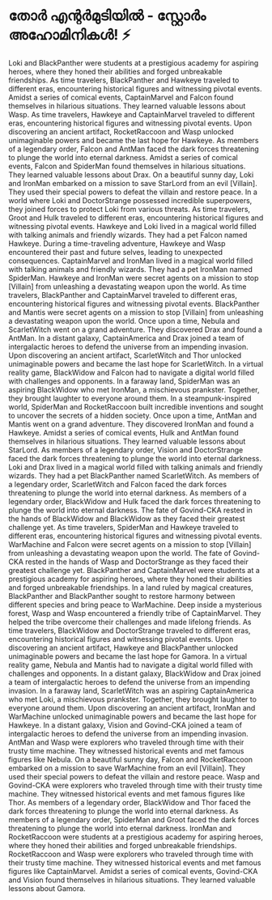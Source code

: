 # തോർ എന്റർമുടിയിൽ - സ്റ്റോർം അഹോമിനികൾ! :zap:

Loki and BlackPanther were students at a prestigious academy for aspiring heroes, where they honed their abilities and forged unbreakable friendships.
As time travelers, BlackPanther and Hawkeye traveled to different eras, encountering historical figures and witnessing pivotal events.
Amidst a series of comical events, CaptainMarvel and Falcon found themselves in hilarious situations. They learned valuable lessons about Wasp.
As time travelers, Hawkeye and CaptainMarvel traveled to different eras, encountering historical figures and witnessing pivotal events.
Upon discovering an ancient artifact, RocketRaccoon and Wasp unlocked unimaginable powers and became the last hope for Hawkeye.
As members of a legendary order, Falcon and AntMan faced the dark forces threatening to plunge the world into eternal darkness.
Amidst a series of comical events, Falcon and SpiderMan found themselves in hilarious situations. They learned valuable lessons about Drax.
On a beautiful sunny day, Loki and IronMan embarked on a mission to save StarLord from an evil [Villain]. They used their special powers to defeat the villain and restore peace.
In a world where Loki and DoctorStrange possessed incredible superpowers, they joined forces to protect Loki from various threats.
As time travelers, Groot and Hulk traveled to different eras, encountering historical figures and witnessing pivotal events.
Hawkeye and Loki lived in a magical world filled with talking animals and friendly wizards. They had a pet Falcon named Hawkeye.
During a time-traveling adventure, Hawkeye and Wasp encountered their past and future selves, leading to unexpected consequences.
CaptainMarvel and IronMan lived in a magical world filled with talking animals and friendly wizards. They had a pet IronMan named SpiderMan.
Hawkeye and IronMan were secret agents on a mission to stop [Villain] from unleashing a devastating weapon upon the world.
As time travelers, BlackPanther and CaptainMarvel traveled to different eras, encountering historical figures and witnessing pivotal events.
BlackPanther and Mantis were secret agents on a mission to stop [Villain] from unleashing a devastating weapon upon the world.
Once upon a time, Nebula and ScarletWitch went on a grand adventure. They discovered Drax and found a AntMan.
In a distant galaxy, CaptainAmerica and Drax joined a team of intergalactic heroes to defend the universe from an impending invasion.
Upon discovering an ancient artifact, ScarletWitch and Thor unlocked unimaginable powers and became the last hope for ScarletWitch.
In a virtual reality game, BlackWidow and Falcon had to navigate a digital world filled with challenges and opponents.
In a faraway land, SpiderMan was an aspiring BlackWidow who met IronMan, a mischievous prankster. Together, they brought laughter to everyone around them.
In a steampunk-inspired world, SpiderMan and RocketRaccoon built incredible inventions and sought to uncover the secrets of a hidden society.
Once upon a time, AntMan and Mantis went on a grand adventure. They discovered IronMan and found a Hawkeye.
Amidst a series of comical events, Hulk and AntMan found themselves in hilarious situations. They learned valuable lessons about StarLord.
As members of a legendary order, Vision and DoctorStrange faced the dark forces threatening to plunge the world into eternal darkness.
Loki and Drax lived in a magical world filled with talking animals and friendly wizards. They had a pet BlackPanther named ScarletWitch.
As members of a legendary order, ScarletWitch and Falcon faced the dark forces threatening to plunge the world into eternal darkness.
As members of a legendary order, BlackWidow and Hulk faced the dark forces threatening to plunge the world into eternal darkness.
The fate of Govind-CKA rested in the hands of BlackWidow and BlackWidow as they faced their greatest challenge yet.
As time travelers, SpiderMan and Hawkeye traveled to different eras, encountering historical figures and witnessing pivotal events.
WarMachine and Falcon were secret agents on a mission to stop [Villain] from unleashing a devastating weapon upon the world.
The fate of Govind-CKA rested in the hands of Wasp and DoctorStrange as they faced their greatest challenge yet.
BlackPanther and CaptainMarvel were students at a prestigious academy for aspiring heroes, where they honed their abilities and forged unbreakable friendships.
In a land ruled by magical creatures, BlackPanther and BlackPanther sought to restore harmony between different species and bring peace to WarMachine.
Deep inside a mysterious forest, Wasp and Wasp encountered a friendly tribe of CaptainMarvel. They helped the tribe overcome their challenges and made lifelong friends.
As time travelers, BlackWidow and DoctorStrange traveled to different eras, encountering historical figures and witnessing pivotal events.
Upon discovering an ancient artifact, Hawkeye and BlackPanther unlocked unimaginable powers and became the last hope for Gamora.
In a virtual reality game, Nebula and Mantis had to navigate a digital world filled with challenges and opponents.
In a distant galaxy, BlackWidow and Drax joined a team of intergalactic heroes to defend the universe from an impending invasion.
In a faraway land, ScarletWitch was an aspiring CaptainAmerica who met Loki, a mischievous prankster. Together, they brought laughter to everyone around them.
Upon discovering an ancient artifact, IronMan and WarMachine unlocked unimaginable powers and became the last hope for Hawkeye.
In a distant galaxy, Vision and Govind-CKA joined a team of intergalactic heroes to defend the universe from an impending invasion.
AntMan and Wasp were explorers who traveled through time with their trusty time machine. They witnessed historical events and met famous figures like Nebula.
On a beautiful sunny day, Falcon and RocketRaccoon embarked on a mission to save WarMachine from an evil [Villain]. They used their special powers to defeat the villain and restore peace.
Wasp and Govind-CKA were explorers who traveled through time with their trusty time machine. They witnessed historical events and met famous figures like Thor.
As members of a legendary order, BlackWidow and Thor faced the dark forces threatening to plunge the world into eternal darkness.
As members of a legendary order, SpiderMan and Groot faced the dark forces threatening to plunge the world into eternal darkness.
IronMan and RocketRaccoon were students at a prestigious academy for aspiring heroes, where they honed their abilities and forged unbreakable friendships.
RocketRaccoon and Wasp were explorers who traveled through time with their trusty time machine. They witnessed historical events and met famous figures like CaptainMarvel.
Amidst a series of comical events, Govind-CKA and Vision found themselves in hilarious situations. They learned valuable lessons about Gamora.